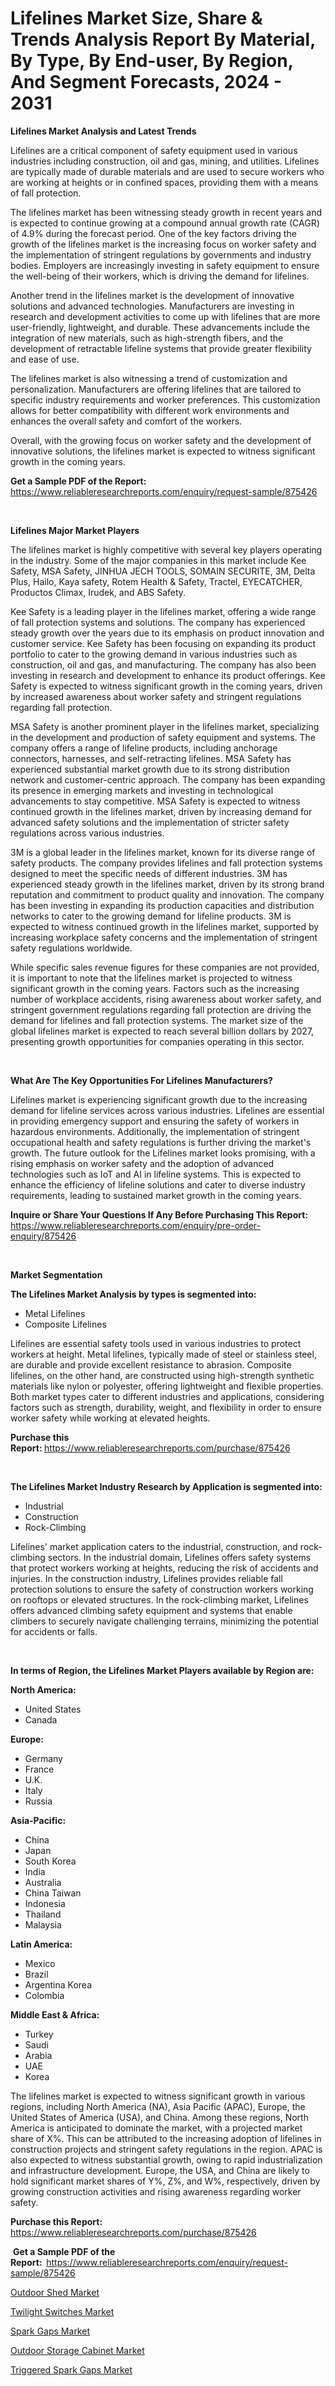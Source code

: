 <p><h1>Lifelines Market Size, Share & Trends Analysis Report By Material, By Type, By End-user, By Region, And Segment Forecasts, 2024 - 2031</h1></p><p><strong>Lifelines Market Analysis and Latest Trends</strong></p>
<p><p>Lifelines are a critical component of safety equipment used in various industries including construction, oil and gas, mining, and utilities. Lifelines are typically made of durable materials and are used to secure workers who are working at heights or in confined spaces, providing them with a means of fall protection.</p><p>The lifelines market has been witnessing steady growth in recent years and is expected to continue growing at a compound annual growth rate (CAGR) of 4.9% during the forecast period. One of the key factors driving the growth of the lifelines market is the increasing focus on worker safety and the implementation of stringent regulations by governments and industry bodies. Employers are increasingly investing in safety equipment to ensure the well-being of their workers, which is driving the demand for lifelines.</p><p>Another trend in the lifelines market is the development of innovative solutions and advanced technologies. Manufacturers are investing in research and development activities to come up with lifelines that are more user-friendly, lightweight, and durable. These advancements include the integration of new materials, such as high-strength fibers, and the development of retractable lifeline systems that provide greater flexibility and ease of use.</p><p>The lifelines market is also witnessing a trend of customization and personalization. Manufacturers are offering lifelines that are tailored to specific industry requirements and worker preferences. This customization allows for better compatibility with different work environments and enhances the overall safety and comfort of the workers.</p><p>Overall, with the growing focus on worker safety and the development of innovative solutions, the lifelines market is expected to witness significant growth in the coming years.</p></p>
<p><strong>Get a Sample PDF of the Report:&nbsp;</strong> <a href="https://www.reliableresearchreports.com/enquiry/request-sample/875426">https://www.reliableresearchreports.com/enquiry/request-sample/875426</a></p>
<p>&nbsp;</p>
<p><strong>Lifelines Major Market Players</strong></p>
<p><p>The lifelines market is highly competitive with several key players operating in the industry. Some of the major companies in this market include Kee Safety, MSA Safety, JINHUA JECH TOOLS, SOMAIN SECURITE, 3M, Delta Plus, Hailo, Kaya safety, Rotem Health & Safety, Tractel, EYECATCHER, Productos Climax, Irudek, and ABS Safety.</p><p>Kee Safety is a leading player in the lifelines market, offering a wide range of fall protection systems and solutions. The company has experienced steady growth over the years due to its emphasis on product innovation and customer service. Kee Safety has been focusing on expanding its product portfolio to cater to the growing demand in various industries such as construction, oil and gas, and manufacturing. The company has also been investing in research and development to enhance its product offerings. Kee Safety is expected to witness significant growth in the coming years, driven by increased awareness about worker safety and stringent regulations regarding fall protection.</p><p>MSA Safety is another prominent player in the lifelines market, specializing in the development and production of safety equipment and systems. The company offers a range of lifeline products, including anchorage connectors, harnesses, and self-retracting lifelines. MSA Safety has experienced substantial market growth due to its strong distribution network and customer-centric approach. The company has been expanding its presence in emerging markets and investing in technological advancements to stay competitive. MSA Safety is expected to witness continued growth in the lifelines market, driven by increasing demand for advanced safety solutions and the implementation of stricter safety regulations across various industries.</p><p>3M is a global leader in the lifelines market, known for its diverse range of safety products. The company provides lifelines and fall protection systems designed to meet the specific needs of different industries. 3M has experienced steady growth in the lifelines market, driven by its strong brand reputation and commitment to product quality and innovation. The company has been investing in expanding its production capacities and distribution networks to cater to the growing demand for lifeline products. 3M is expected to witness continued growth in the lifelines market, supported by increasing workplace safety concerns and the implementation of stringent safety regulations worldwide.</p><p>While specific sales revenue figures for these companies are not provided, it is important to note that the lifelines market is projected to witness significant growth in the coming years. Factors such as the increasing number of workplace accidents, rising awareness about worker safety, and stringent government regulations regarding fall protection are driving the demand for lifelines and fall protection systems. The market size of the global lifelines market is expected to reach several billion dollars by 2027, presenting growth opportunities for companies operating in this sector.</p></p>
<p>&nbsp;</p>
<p><strong>What Are The Key Opportunities For Lifelines Manufacturers?</strong></p>
<p><p>Lifelines market is experiencing significant growth due to the increasing demand for lifeline services across various industries. Lifelines are essential in providing emergency support and ensuring the safety of workers in hazardous environments. Additionally, the implementation of stringent occupational health and safety regulations is further driving the market's growth. The future outlook for the Lifelines market looks promising, with a rising emphasis on worker safety and the adoption of advanced technologies such as IoT and AI in lifeline systems. This is expected to enhance the efficiency of lifeline solutions and cater to diverse industry requirements, leading to sustained market growth in the coming years.</p></p>
<p><strong>Inquire or Share Your Questions If Any Before Purchasing This Report:</strong> <a href="https://www.reliableresearchreports.com/enquiry/pre-order-enquiry/875426">https://www.reliableresearchreports.com/enquiry/pre-order-enquiry/875426</a></p>
<p>&nbsp;</p>
<p><strong>Market Segmentation</strong></p>
<p><strong>The Lifelines Market Analysis by types is segmented into:</strong></p>
<p><ul><li>Metal Lifelines</li><li>Composite Lifelines</li></ul></p>
<p><p>Lifelines are essential safety tools used in various industries to protect workers at height. Metal lifelines, typically made of steel or stainless steel, are durable and provide excellent resistance to abrasion. Composite lifelines, on the other hand, are constructed using high-strength synthetic materials like nylon or polyester, offering lightweight and flexible properties. Both market types cater to different industries and applications, considering factors such as strength, durability, weight, and flexibility in order to ensure worker safety while working at elevated heights.</p></p>
<p><strong>Purchase this Report:&nbsp;</strong><a href="https://www.reliableresearchreports.com/purchase/875426">https://www.reliableresearchreports.com/purchase/875426</a></p>
<p>&nbsp;</p>
<p><strong>The Lifelines Market Industry Research by Application is segmented into:</strong></p>
<p><ul><li>Industrial</li><li>Construction</li><li>Rock-Climbing</li></ul></p>
<p><p>Lifelines' market application caters to the industrial, construction, and rock-climbing sectors. In the industrial domain, Lifelines offers safety systems that protect workers working at heights, reducing the risk of accidents and injuries. In the construction industry, Lifelines provides reliable fall protection solutions to ensure the safety of construction workers working on rooftops or elevated structures. In the rock-climbing market, Lifelines offers advanced climbing safety equipment and systems that enable climbers to securely navigate challenging terrains, minimizing the potential for accidents or falls.</p></p>
<p>&nbsp;</p>
<p><strong>In terms of Region, the Lifelines Market Players available by Region are:</strong></p>
<p>
    <p> <strong> North America: </strong>
        <ul>
            <li>United States</li>
            <li>Canada</li>
        </ul>
        </p> 
    <p> <strong> Europe: </strong>
        <ul>
            <li>Germany</li>
            <li>France</li>
            <li>U.K.</li>
            <li>Italy</li>
            <li>Russia</li>
        </ul>
        </p> 
    <p> <strong> Asia-Pacific: </strong>
        <ul>
            <li>China</li>
            <li>Japan</li>
            <li>South Korea</li>
            <li>India</li>
            <li>Australia</li>
            <li>China Taiwan</li>
            <li>Indonesia</li>
            <li>Thailand</li>
            <li>Malaysia</li>
        </ul>
        </p> 
    <p> <strong> Latin America: </strong>
        <ul>
            <li>Mexico</li>
            <li>Brazil</li>
            <li>Argentina Korea</li>
            <li>Colombia</li>
        </ul>
        </p> 
    <p> <strong> Middle East & Africa: </strong>
        <ul>
            <li>Turkey</li>
            <li>Saudi</li>
            <li>Arabia</li>
            <li>UAE</li>
            <li>Korea</li>
        </ul>
    </p>
    </p>
<p><p>The lifelines market is expected to witness significant growth in various regions, including North America (NA), Asia Pacific (APAC), Europe, the United States of America (USA), and China. Among these regions, North America is anticipated to dominate the market, with a projected market share of X%. This can be attributed to the increasing adoption of lifelines in construction projects and stringent safety regulations in the region. APAC is also expected to witness substantial growth, owing to rapid industrialization and infrastructure development. Europe, the USA, and China are likely to hold significant market shares of Y%, Z%, and W%, respectively, driven by growing construction activities and rising awareness regarding worker safety.</p></p>
<p><strong>Purchase this Report: </strong><a href="https://www.reliableresearchreports.com/purchase/875426">https://www.reliableresearchreports.com/purchase/875426</a></p>
<p>&nbsp;<strong>Get a Sample PDF of the Report:&nbsp;&nbsp;</strong><a href="https://www.reliableresearchreports.com/enquiry/request-sample/875426">https://www.reliableresearchreports.com/enquiry/request-sample/875426</a></p>
<p><strong></strong></p>
<p><p><a href="https://medium.com/@hollietowne534/outdoor-shed-market-analysis-and-sze-forecasted-for-period-from-2024-to-2031-a213e4e005d9">Outdoor Shed Market</a></p><p><a href="https://medium.com/@wyattconn1966/twilight-switches-market-the-key-to-successful-business-strategy-forecast-till-2031-0ee7d278c6e7">Twilight Switches Market</a></p><p><a href="https://medium.com/@wyattconn1966/spark-gaps-market-comprehensive-assessment-by-type-application-and-geography-771a2d83a3ac">Spark Gaps Market</a></p><p><a href="https://medium.com/@hollietowne534/decoding-outdoor-storage-cabinet-market-metrics-market-share-trends-and-growth-patterns-26c68d502d6e">Outdoor Storage Cabinet Market</a></p><p><a href="https://medium.com/@wyattconn1966/triggered-spark-gaps-market-comprehensive-assessment-by-type-application-and-geography-c33a5ffb7873">Triggered Spark Gaps Market</a></p></p>